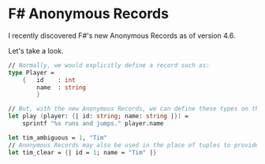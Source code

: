 # F# Anonymous Records

I recently discovered F#'s new Anonymous Records as of version 4.6.

Let's take a look.

```fsharp
// Normally, we would explicitly define a record such as:
type Player =
    {   id    : int
        name  : string
        }

// But, with the new Anonymous Records, we can define these types on the fly as we need them.
let play (player: {| id: string; name: string |}) = 
    sprintf "%s runs and jumps." player.name

let tim_ambiguous = 1, "Tim"
// Anonymous Records may also be used in the place of tuples to provide names to the values.
let tim_clear = {| id = 1; name = "Tim" |}
```
